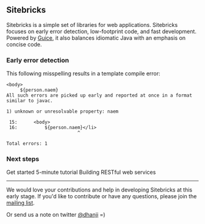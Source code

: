 Sitebricks
----------

Sitebricks is a simple set of libraries for web applications. Sitebricks focuses on early error
 detection, low-footprint code, and fast development. Powered by
 [Guice](http://code.google.com/p/google-guice), it also balances idiomatic
 Java with an emphasis on concise code.

### Early error detection ###

This following misspelling results in a template compile error:

    <body>
         ${person.naem}
    All such errors are picked up early and reported at once in a format similar to javac.

    1) unknown or unresolvable property: naem

     15:      <body>
     16:          ${person.naem}</li>
                              ^

    Total errors: 1

### Next steps ###

Get started
5-minute tutorial
Building RESTful web services

* * *

We would love your contributions and help in developing Sitebricks at this early stage. If you'd
like to contribute or have any questions, please join the [mailing list](http://groups.google.com/group/google-sitebricks).

Or send us a note on twitter [@dhanji](http://twitter.com/dhanji) =)
